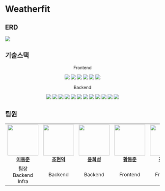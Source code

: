 # Weatherfit


## ERD
<img src="https://github.com/kdt-8-4/Weatherfit/assets/118866032/ffb4edb4-7c64-4404-b43a-0fdb308076a6">
<br/>

## 기술스택
<div align=center> 
  <p>Frontend</p>
  <img src="https://img.shields.io/badge/typescript-3178C6?style=flat&logo=typescript&logoColor=white">
  <img src="https://img.shields.io/badge/next.js-000000?style=flat&logo=next.js&logoColor=white">
  <img src="https://img.shields.io/badge/vercel-000000?style=flat&logo=vercel&logoColor=white">
  <img src="https://img.shields.io/badge/recoil-3578E5?style=flat&logo=recoil&logoColor=white">
  <img src="https://img.shields.io/badge/kakaomap-ffcd00?style=flat&logo=kakao&logoColor=white">
  <img src="https://img.shields.io/badge/openweather-E64A19?style=flat&logo=&logoColor=white">
  <p>Backend</p>
  <img src="https://img.shields.io/badge/java-E64A19?style=flat&logo=java&logoColor=white">
  <img src="https://img.shields.io/badge/javascript-F7DF1E?style=flat&logo=javascript&logoColor=white">
  <img src="https://img.shields.io/badge/node.js-339933?style=flat&logo=node.js&logoColor=white">
  <img src="https://img.shields.io/badge/spring boot-6DB33F?style=flat&logo=spring boot&logoColor=white">
  <img src="https://img.shields.io/badge/openweather-E64A19?style=flat&logo=&logoColor=white">
  <img src="https://img.shields.io/badge/openweather-E64A19?style=flat&logo=&logoColor=white">
  <img src="https://img.shields.io/badge/openweather-E64A19?style=flat&logo=&logoColor=white">
  <img src="https://img.shields.io/badge/openweather-E64A19?style=flat&logo=&logoColor=white">
  <img src="https://img.shields.io/badge/openweather-E64A19?style=flat&logo=&logoColor=white">
  <img src="https://img.shields.io/badge/openweather-E64A19?style=flat&logo=&logoColor=white">
  <img src="https://img.shields.io/badge/openweather-E64A19?style=flat&logo=&logoColor=white">
  <img src="https://img.shields.io/badge/openweather-E64A19?style=flat&logo=&logoColor=white">
</div>

## 팀원

<table>
  <tbody>
    <tr>
      <td align="center"><a href="https://github.com/papicc45"><img src="https://github.com/papicc45.png" width="100px;" alt=""/><br /><b>이동준</b></a><br /></td>
      <td align="center"><a href="https://github.com/Johyunik"><img src="https://github.com/Johyunik.png" width="100px;" alt=""/><br /><b>조현익</b></a><br /></td>
      <td align="center"><a href="https://github.com/HeeSung98"><img src="https://github.com/HeeSung98.png" width="100px;" alt=""/><br /><b>윤희성</b></a><br /></td>
      <td align="center"><a href="https://github.com/nebulaBdj"><img src="https://github.com/nebulaBdj.png" width="100px;" alt=""/><br /><b>황동준</b></a><br /></td>
      <td align="center"><a href="https://github.com/kr-nius"><img src="https://github.com/kr-nius.png" width="100px;" alt=""/><br /><b>전주현</b></a><br /></td>
      <td align="center"><a href="https://github.com/hyeiis"><img src="https://github.com/hyeiis.png" width="100px;" alt=""/><br /><b>박혜원</b></a><br /></td>
    </tr>
    <tr>
      <td align="center">팀장<br/>Backend<br/>Infra<br/></td>
      <td align="center">Backend</td>
      <td align="center">Backend</td>
      <td align="center">Frontend</td>
      <td align="center">Frontend</td>
      <td align="center">Frontend</td>
    </tr>
    
  </tbody>
</table>
